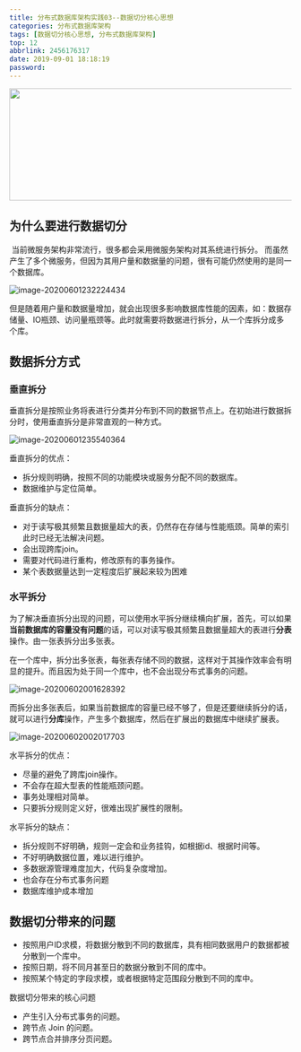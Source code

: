 ```yaml
---
title: 分布式数据库架构实践03--数据切分核心思想
categories: 分布式数据库架构
tags: [数据切分核心思想, 分布式数据库架构]
top: 12
abbrlink: 2456176317
date: 2019-09-01 18:18:19
password:
---
```


<img src="https://jwangtec.oss-cn-chengdu.aliyuncs.com/jwangcloud/index/DB1.jpeg" width="1000" height="200" align="middle" />




## 为什么要进行数据切分

​	当前微服务架构非常流行，很多都会采用微服务架构对其系统进行拆分。 而虽然产生了多个微服务，但因为其用户量和数据量的问题，很有可能仍然使用的是同一个数据库。
​
​<!--more-->

![image-20200601232224434](https://jwangtec.oss-cn-chengdu.aliyuncs.com/jwangcloud/DB/1/assets/image-20200601232224434.png)

​	但是随着用户量和数据量增加，就会出现很多影响数据库性能的因素，如：数据存储量、IO瓶颈、访问量瓶颈等。此时就需要将数据进行拆分，从一个库拆分成多个库。

## 数据拆分方式

### 垂直拆分

​	垂直拆分是按照业务将表进行分类并分布到不同的数据节点上。在初始进行数据拆分时，使用垂直拆分是非常直观的一种方式。

![image-20200601235540364](https://jwangtec.oss-cn-chengdu.aliyuncs.com/jwangcloud/DB/1/assets/image-20200601235540364.png)

垂直拆分的优点：

- 拆分规则明确，按照不同的功能模块或服务分配不同的数据库。
- 数据维护与定位简单。

垂直拆分的缺点：

- 对于读写极其频繁且数据量超大的表，仍然存在存储与性能瓶颈。简单的索引此时已经无法解决问题。
- 会出现跨库join。
- 需要对代码进行重构，修改原有的事务操作。
- 某个表数据量达到一定程度后扩展起来较为困难

###  水平拆分

​	为了解决垂直拆分出现的问题，可以使用水平拆分继续横向扩展，首先，可以如果**当前数据库的容量没有问题**的话，可以对读写极其频繁且数据量超大的表进行**分表**操作。由一张表拆分出多张表。

​	在一个库中，拆分出多张表，每张表存储不同的数据，这样对于其操作效率会有明显的提升。而且因为处于同一个库中，也不会出现分布式事务的问题。

![image-20200602001628392](https://jwangtec.oss-cn-chengdu.aliyuncs.com/jwangcloud/DB/1/assets/image-20200602001628392.png)

​	而拆分出多张表后，如果当前数据库的容量已经不够了，但是还要继续拆分的话，就可以进行**分库**操作，产生多个数据库，然后在扩展出的数据库中继续扩展表。

![image-20200602002017703](https://jwangtec.oss-cn-chengdu.aliyuncs.com/jwangcloud/DB/1/assets/image-20200602002017703.png)

水平拆分的优点：

- 尽量的避免了跨库join操作。
- 不会存在超大型表的性能瓶颈问题。
- 事务处理相对简单。
- 只要拆分规则定义好，很难出现扩展性的限制。

水平拆分的缺点：

- 拆分规则不好明确，规则一定会和业务挂钩，如根据id、根据时间等。
- 不好明确数据位置，难以进行维护。
- 多数据源管理难度加大，代码复杂度增加。
- 也会存在分布式事务问题
- 数据库维护成本增加

##  数据切分带来的问题

- 按照用户ID求模，将数据分散到不同的数据库，具有相同数据用户的数据都被分散到一个库中。
- 按照日期，将不同月甚至日的数据分散到不同的库中。
- 按照某个特定的字段求模，或者根据特定范围段分散到不同的库中。

数据切分带来的核心问题

- 产生引入分布式事务的问题。
- 跨节点 Join 的问题。
- 跨节点合并排序分页问题。

